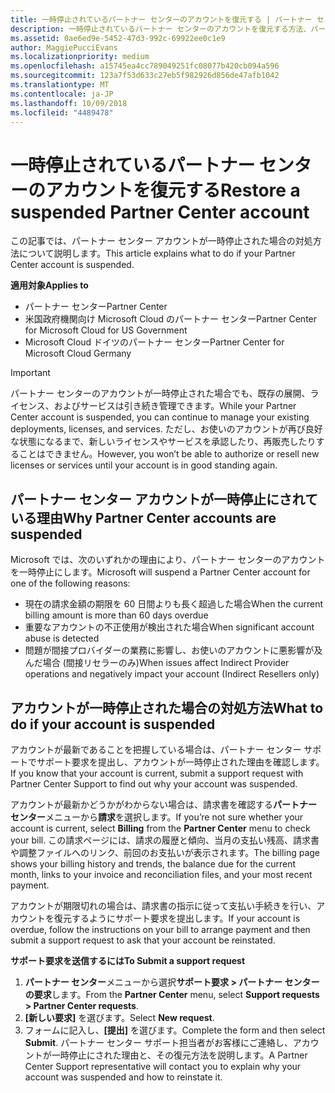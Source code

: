 ```yaml
---
title: 一時停止されているパートナー センターのアカウントを復元する | パートナー センター
description: 一時停止されているパートナー センターのアカウントを復元する方法、パートナー アカウントが一時停止される理由、および一時停止されているときにアカウントを使用する方法について説明します。
ms.assetid: 0ae6ed9e-5452-47d3-992c-69922ee0c1e9
author: MaggiePucciEvans
ms.localizationpriority: medium
ms.openlocfilehash: a15745ea4cc789049251fc08077b420cb094a596
ms.sourcegitcommit: 123a7f53d633c27eb5f982926d856de47afb1042
ms.translationtype: MT
ms.contentlocale: ja-JP
ms.lasthandoff: 10/09/2018
ms.locfileid: "4489478"
---
```

# <a name="restore-a-suspended-partner-center-account"></a><span data-ttu-id="48536-103">一時停止されているパートナー センターのアカウントを復元する</span><span class="sxs-lookup"><span data-stu-id="48536-103">Restore a suspended Partner Center account</span></span>

<span data-ttu-id="48536-104">この記事では、パートナー センター アカウントが一時停止された場合の対処方法について説明します。</span><span class="sxs-lookup"><span data-stu-id="48536-104">This article explains what to do if your Partner Center account is suspended.</span></span>

**<span data-ttu-id="48536-105">適用対象</span><span class="sxs-lookup"><span data-stu-id="48536-105">Applies to</span></span>**

-  <span data-ttu-id="48536-106">パートナー センター</span><span class="sxs-lookup"><span data-stu-id="48536-106">Partner Center</span></span>
-  <span data-ttu-id="48536-107">米国政府機関向け Microsoft Cloud のパートナー センター</span><span class="sxs-lookup"><span data-stu-id="48536-107">Partner Center for Microsoft Cloud for US Government</span></span>
-  <span data-ttu-id="48536-108">Microsoft Cloud ドイツのパートナー センター</span><span class="sxs-lookup"><span data-stu-id="48536-108">Partner Center for Microsoft Cloud Germany</span></span>

> [!IMPORTANT]  
> <span data-ttu-id="48536-109">パートナー センターのアカウントが一時停止された場合でも、既存の展開、ライセンス、およびサービスは引き続き管理できます。</span><span class="sxs-lookup"><span data-stu-id="48536-109">While your Partner Center account is suspended, you can continue to manage your existing deployments, licenses, and services.</span></span> <span data-ttu-id="48536-110">ただし、お使いのアカウントが再び良好な状態になるまで、新しいライセンスやサービスを承認したり、再販売したりすることはできません。</span><span class="sxs-lookup"><span data-stu-id="48536-110">However, you won’t be able to authorize or resell new licenses or services until your account is in good standing again.</span></span>

## <a name="why-partner-center-accounts-are-suspended"></a><span data-ttu-id="48536-111">パートナー センター アカウントが一時停止にされている理由</span><span class="sxs-lookup"><span data-stu-id="48536-111">Why Partner Center accounts are suspended</span></span>

<span data-ttu-id="48536-112">Microsoft では、次のいずれかの理由により、パートナー センターのアカウントを一時停止にします。</span><span class="sxs-lookup"><span data-stu-id="48536-112">Microsoft will suspend a Partner Center account for one of the following reasons:</span></span>

- <span data-ttu-id="48536-113">現在の請求金額の期限を 60 日間よりも長く超過した場合</span><span class="sxs-lookup"><span data-stu-id="48536-113">When the current billing amount is more than 60 days overdue</span></span> 
- <span data-ttu-id="48536-114">重要なアカウントの不正使用が検出された場合</span><span class="sxs-lookup"><span data-stu-id="48536-114">When significant account abuse is detected</span></span>
- <span data-ttu-id="48536-115">問題が間接プロバイダーの業務に影響し、お使いのアカウントに悪影響が及んだ場合 (間接リセラーのみ)</span><span class="sxs-lookup"><span data-stu-id="48536-115">When issues affect Indirect Provider operations and negatively impact your account (Indirect Resellers only)</span></span>

## <a name="what-to-do-if-your-account-is-suspended"></a><span data-ttu-id="48536-116">アカウントが一時停止された場合の対処方法</span><span class="sxs-lookup"><span data-stu-id="48536-116">What to do if your account is suspended</span></span>

<span data-ttu-id="48536-117">アカウントが最新であることを把握している場合は、パートナー センター サポートでサポート要求を提出し、アカウントが一時停止された理由を確認します。</span><span class="sxs-lookup"><span data-stu-id="48536-117">If you know that your account is current, submit a support request with Partner Center Support to find out why your account was suspended.</span></span> 

<span data-ttu-id="48536-118">アカウントが最新かどうかがわからない場合は、請求書を確認する**パートナー センター**メニューから**請求**を選択します。</span><span class="sxs-lookup"><span data-stu-id="48536-118">If you’re not sure whether your account is current, select **Billing** from the **Partner Center** menu to check your bill.</span></span> <span data-ttu-id="48536-119">この請求ページには、請求の履歴と傾向、当月の支払い残高、請求書や調整ファイルへのリンク、前回のお支払いが表示されます。</span><span class="sxs-lookup"><span data-stu-id="48536-119">The billing page shows your billing history and trends, the balance due for the current month, links to your invoice and reconciliation files, and your most recent payment.</span></span>

<span data-ttu-id="48536-120">アカウントが期限切れの場合は、請求書の指示に従って支払い手続きを行い、アカウントを復元するようにサポート要求を提出します。</span><span class="sxs-lookup"><span data-stu-id="48536-120">If your account is overdue, follow the instructions on your bill to arrange payment and then submit a support request to ask that your account be reinstated.</span></span> 

**<span data-ttu-id="48536-121">サポート要求を送信するには</span><span class="sxs-lookup"><span data-stu-id="48536-121">To Submit a support request</span></span>**

1.  <span data-ttu-id="48536-122">**パートナー センター**メニューから選択**サポート要求 > パートナー センターの要求**します。</span><span class="sxs-lookup"><span data-stu-id="48536-122">From the **Partner Center** menu, select **Support requests > Partner Center requests**.</span></span>
2.  <span data-ttu-id="48536-123">**[新しい要求]** を選びます。</span><span class="sxs-lookup"><span data-stu-id="48536-123">Select **New request**.</span></span> 
3.  <span data-ttu-id="48536-124">フォームに記入し、**[提出]** を選びます。</span><span class="sxs-lookup"><span data-stu-id="48536-124">Complete the form and then select **Submit**.</span></span> <span data-ttu-id="48536-125">パートナー センター サポート担当者がお客様にご連絡し、アカウントが一時停止にされた理由と、その復元方法を説明します。</span><span class="sxs-lookup"><span data-stu-id="48536-125">A Partner Center Support representative will contact you to explain why your account was suspended and how to reinstate it.</span></span>



